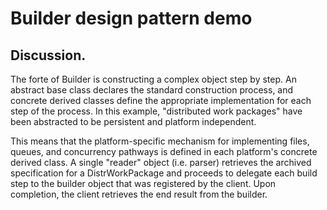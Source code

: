 # Builder design pattern demo

## Discussion.
The forte of Builder is constructing a complex object step by step. An abstract base class declares the standard construction process, and concrete derived classes define the appropriate implementation for each step of the process. In this example, "distributed work packages" have been abstracted to be persistent and platform independent.

This means that the platform-specific mechanism for implementing files, queues, and concurrency pathways is defined in each platform's concrete derived class. A single "reader" object (i.e. parser) retrieves the archived specification for a DistrWorkPackage and proceeds to delegate each build step to the builder object that was registered by the client. Upon completion, the client retrieves the end result from the builder.
